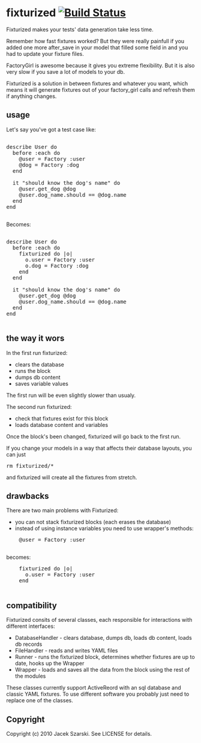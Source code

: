 # fixturized [![Build Status](http://travis-ci.org/szarski/fixturized.png)](http://travis-ci.org/szarski/fixturized)

Fixturized makes your tests' data generation take less time.

Remember how fast fixtures worked? But they were really painfull if you added one more after_save in your model that filled some field in and you had to update your fixture files.

FactoryGirl is awesome because it gives you extreme flexibility. But it is also very slow if you save a lot of models to your db.

Fixturized is a solution in between fixtures and whatever you want, which means it will generate fixtures out of your factory_girl calls and refresh them if anything changes.

## usage

Let's say you've got a test case like:

<pre>

describe User do
  before :each do
    @user = Factory :user
    @dog = Factory :dog
  end

  it "should know the dog's name" do
    @user.get_dog @dog
    @user.dog_name.should == @dog.name
  end
end

</pre>

Becomes:

<pre>

describe User do
  before :each do
    fixturized do |o|
      o.user = Factory :user
      o.dog = Factory :dog
    end
  end

  it "should know the dog's name" do
    @user.get_dog @dog
    @user.dog_name.should == @dog.name
  end
end

</pre>

## the way it wors

In the first run fixturized:

  * clears the database
  * runs the block
  * dumps db content
  * saves variable values

The first run will be even slightly slower than usualy.

The second run fixturized:

  * check that fixtures exist for this block
  * loads database content and variables

Once the block's been changed, fixturized will go back to the first run.

If you change your models in a way that affects their database layouts, you can just <pre>rm fixturized/*</pre> and fixturized will create all the fixtures from stretch.

## drawbacks

There are two main problems with Fixturized:

  * you can not stack fixturized blocks (each erases the database)
  * instead of using instance variables you need to use wrapper's methods:
  <pre>
    @user = Factory :user
  </pre>
  becomes:
  <pre>
    fixturized do |o|
      o.user = Factory :user
    end
  </pre>

## compatibility

Fixturized consits of several classes, each responsible for interactions with different interfaces:

  * DatabaseHandler - clears database, dumps db, loads db content, loads db records
  * FileHandler - reads and writes YAML files
  * Runner - runs the fixturized block, determines whether fixtures are up to date, hooks up the Wrapper
  * Wrapper - loads and saves all the data from the block using the rest of the modules

These classes currently support ActiveReord with an sql database and classic YAML fixtures.
To use different software you probably just need to replace one of the classes.

## Copyright

Copyright (c) 2010 Jacek Szarski. See LICENSE for details.
